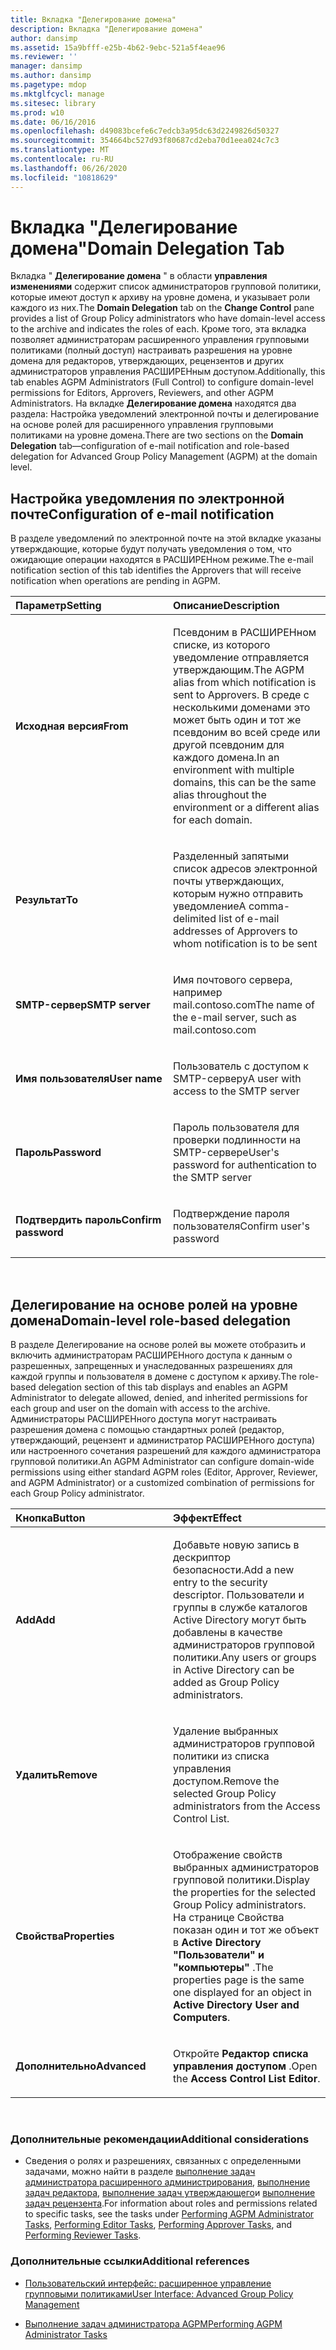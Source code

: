 ```yaml
---
title: Вкладка "Делегирование домена"
description: Вкладка "Делегирование домена"
author: dansimp
ms.assetid: 15a9bfff-e25b-4b62-9ebc-521a5f4eae96
ms.reviewer: ''
manager: dansimp
ms.author: dansimp
ms.pagetype: mdop
ms.mktglfcycl: manage
ms.sitesec: library
ms.prod: w10
ms.date: 06/16/2016
ms.openlocfilehash: d49083bcefe6c7edcb3a95dc63d2249826d50327
ms.sourcegitcommit: 354664bc527d93f80687cd2eba70d1eea024c7c3
ms.translationtype: MT
ms.contentlocale: ru-RU
ms.lasthandoff: 06/26/2020
ms.locfileid: "10818629"
---
```

# <span data-ttu-id="e86a7-103">Вкладка "Делегирование домена"</span><span class="sxs-lookup"><span data-stu-id="e86a7-103">Domain Delegation Tab</span></span>


<span data-ttu-id="e86a7-104">Вкладка " **Делегирование домена** " в области **управления изменениями** содержит список администраторов групповой политики, которые имеют доступ к архиву на уровне домена, и указывает роли каждого из них.</span><span class="sxs-lookup"><span data-stu-id="e86a7-104">The **Domain Delegation** tab on the **Change Control** pane provides a list of Group Policy administrators who have domain-level access to the archive and indicates the roles of each.</span></span> <span data-ttu-id="e86a7-105">Кроме того, эта вкладка позволяет администраторам расширенного управления групповыми политиками (полный доступ) настраивать разрешения на уровне домена для редакторов, утверждающих, рецензентов и других администраторов управления РАСШИРЕНным доступом.</span><span class="sxs-lookup"><span data-stu-id="e86a7-105">Additionally, this tab enables AGPM Administrators (Full Control) to configure domain-level permissions for Editors, Approvers, Reviewers, and other AGPM Administrators.</span></span> <span data-ttu-id="e86a7-106">На вкладке **Делегирование домена** находятся два раздела: Настройка уведомлений электронной почты и делегирование на основе ролей для расширенного управления групповыми политиками на уровне домена.</span><span class="sxs-lookup"><span data-stu-id="e86a7-106">There are two sections on the **Domain Delegation** tab—configuration of e-mail notification and role-based delegation for Advanced Group Policy Management (AGPM) at the domain level.</span></span>

## <span data-ttu-id="e86a7-107">Настройка уведомления по электронной почте</span><span class="sxs-lookup"><span data-stu-id="e86a7-107">Configuration of e-mail notification</span></span>


<span data-ttu-id="e86a7-108">В разделе уведомлений по электронной почте на этой вкладке указаны утверждающие, которые будут получать уведомления о том, что ожидающие операции находятся в РАСШИРЕНном режиме.</span><span class="sxs-lookup"><span data-stu-id="e86a7-108">The e-mail notification section of this tab identifies the Approvers that will receive notification when operations are pending in AGPM.</span></span>

<table>
<colgroup>
<col width="50%" />
<col width="50%" />
</colgroup>
<thead>
<tr class="header">
<th align="left"><span data-ttu-id="e86a7-109">Параметр</span><span class="sxs-lookup"><span data-stu-id="e86a7-109">Setting</span></span></th>
<th align="left"><span data-ttu-id="e86a7-110">Описание</span><span class="sxs-lookup"><span data-stu-id="e86a7-110">Description</span></span></th>
</tr>
</thead>
<tbody>
<tr class="odd">
<td align="left"><p><strong><span data-ttu-id="e86a7-111">Исходная версия</span><span class="sxs-lookup"><span data-stu-id="e86a7-111">From</span></span></strong></p></td>
<td align="left"><p><span data-ttu-id="e86a7-112">Псевдоним в РАСШИРЕНном списке, из которого уведомление отправляется утверждающим.</span><span class="sxs-lookup"><span data-stu-id="e86a7-112">The AGPM alias from which notification is sent to Approvers.</span></span> <span data-ttu-id="e86a7-113">В среде с несколькими доменами это может быть один и тот же псевдоним во всей среде или другой псевдоним для каждого домена.</span><span class="sxs-lookup"><span data-stu-id="e86a7-113">In an environment with multiple domains, this can be the same alias throughout the environment or a different alias for each domain.</span></span></p></td>
</tr>
<tr class="even">
<td align="left"><p><strong><span data-ttu-id="e86a7-114">Результат</span><span class="sxs-lookup"><span data-stu-id="e86a7-114">To</span></span></strong></p></td>
<td align="left"><p><span data-ttu-id="e86a7-115">Разделенный запятыми список адресов электронной почты утверждающих, которым нужно отправить уведомление</span><span class="sxs-lookup"><span data-stu-id="e86a7-115">A comma-delimited list of e-mail addresses of Approvers to whom notification is to be sent</span></span></p></td>
</tr>
<tr class="odd">
<td align="left"><p><strong><span data-ttu-id="e86a7-116">SMTP-сервер</span><span class="sxs-lookup"><span data-stu-id="e86a7-116">SMTP server</span></span></strong></p></td>
<td align="left"><p><span data-ttu-id="e86a7-117">Имя почтового сервера, например mail.contoso.com</span><span class="sxs-lookup"><span data-stu-id="e86a7-117">The name of the e-mail server, such as mail.contoso.com</span></span></p></td>
</tr>
<tr class="even">
<td align="left"><p><strong><span data-ttu-id="e86a7-118">Имя пользователя</span><span class="sxs-lookup"><span data-stu-id="e86a7-118">User name</span></span></strong></p></td>
<td align="left"><p><span data-ttu-id="e86a7-119">Пользователь с доступом к SMTP-серверу</span><span class="sxs-lookup"><span data-stu-id="e86a7-119">A user with access to the SMTP server</span></span></p></td>
</tr>
<tr class="odd">
<td align="left"><p><strong><span data-ttu-id="e86a7-120">Пароль</span><span class="sxs-lookup"><span data-stu-id="e86a7-120">Password</span></span></strong></p></td>
<td align="left"><p><span data-ttu-id="e86a7-121">Пароль пользователя для проверки подлинности на SMTP-сервере</span><span class="sxs-lookup"><span data-stu-id="e86a7-121">User's password for authentication to the SMTP server</span></span></p></td>
</tr>
<tr class="even">
<td align="left"><p><strong><span data-ttu-id="e86a7-122">Подтвердить пароль</span><span class="sxs-lookup"><span data-stu-id="e86a7-122">Confirm password</span></span></strong></p></td>
<td align="left"><p><span data-ttu-id="e86a7-123">Подтверждение пароля пользователя</span><span class="sxs-lookup"><span data-stu-id="e86a7-123">Confirm user's password</span></span></p></td>
</tr>
</tbody>
</table>

 

## <span data-ttu-id="e86a7-124">Делегирование на основе ролей на уровне домена</span><span class="sxs-lookup"><span data-stu-id="e86a7-124">Domain-level role-based delegation</span></span>


<span data-ttu-id="e86a7-125">В разделе Делегирование на основе ролей вы можете отобразить и включить администраторам РАСШИРЕНного доступа к данным о разрешенных, запрещенных и унаследованных разрешениях для каждой группы и пользователя в домене с доступом к архиву.</span><span class="sxs-lookup"><span data-stu-id="e86a7-125">The role-based delegation section of this tab displays and enables an AGPM Administrator to delegate allowed, denied, and inherited permissions for each group and user on the domain with access to the archive.</span></span> <span data-ttu-id="e86a7-126">Администраторы РАСШИРЕНного доступа могут настраивать разрешения домена с помощью стандартных ролей (редактор, утверждающий, рецензент и администратор РАСШИРЕНного доступа) или настроенного сочетания разрешений для каждого администратора групповой политики.</span><span class="sxs-lookup"><span data-stu-id="e86a7-126">An AGPM Administrator can configure domain-wide permissions using either standard AGPM roles (Editor, Approver, Reviewer, and AGPM Administrator) or a customized combination of permissions for each Group Policy administrator.</span></span>

<table>
<colgroup>
<col width="50%" />
<col width="50%" />
</colgroup>
<thead>
<tr class="header">
<th align="left"><span data-ttu-id="e86a7-127">Кнопка</span><span class="sxs-lookup"><span data-stu-id="e86a7-127">Button</span></span></th>
<th align="left"><span data-ttu-id="e86a7-128">Эффект</span><span class="sxs-lookup"><span data-stu-id="e86a7-128">Effect</span></span></th>
</tr>
</thead>
<tbody>
<tr class="odd">
<td align="left"><p><strong><span data-ttu-id="e86a7-129">Add</span><span class="sxs-lookup"><span data-stu-id="e86a7-129">Add</span></span></strong></p></td>
<td align="left"><p><span data-ttu-id="e86a7-130">Добавьте новую запись в дескриптор безопасности.</span><span class="sxs-lookup"><span data-stu-id="e86a7-130">Add a new entry to the security descriptor.</span></span> <span data-ttu-id="e86a7-131">Пользователи и группы в службе каталогов Active Directory могут быть добавлены в качестве администраторов групповой политики.</span><span class="sxs-lookup"><span data-stu-id="e86a7-131">Any users or groups in Active Directory can be added as Group Policy administrators.</span></span></p></td>
</tr>
<tr class="even">
<td align="left"><p><strong><span data-ttu-id="e86a7-132">Удалить</span><span class="sxs-lookup"><span data-stu-id="e86a7-132">Remove</span></span></strong></p></td>
<td align="left"><p><span data-ttu-id="e86a7-133">Удаление выбранных администраторов групповой политики из списка управления доступом.</span><span class="sxs-lookup"><span data-stu-id="e86a7-133">Remove the selected Group Policy administrators from the Access Control List.</span></span></p></td>
</tr>
<tr class="odd">
<td align="left"><p><strong><span data-ttu-id="e86a7-134">Свойства</span><span class="sxs-lookup"><span data-stu-id="e86a7-134">Properties</span></span></strong></p></td>
<td align="left"><p><span data-ttu-id="e86a7-135">Отображение свойств выбранных администраторов групповой политики.</span><span class="sxs-lookup"><span data-stu-id="e86a7-135">Display the properties for the selected Group Policy administrators.</span></span> <span data-ttu-id="e86a7-136">На странице Свойства показан один и тот же объект в <strong> Active Directory "Пользователи" и "компьютеры" </strong> .</span><span class="sxs-lookup"><span data-stu-id="e86a7-136">The properties page is the same one displayed for an object in <strong>Active Directory User and Computers</strong>.</span></span></p></td>
</tr>
<tr class="even">
<td align="left"><p><strong><span data-ttu-id="e86a7-137">Дополнительно</span><span class="sxs-lookup"><span data-stu-id="e86a7-137">Advanced</span></span></strong></p></td>
<td align="left"><p><span data-ttu-id="e86a7-138">Откройте <strong> Редактор списка управления доступом </strong> .</span><span class="sxs-lookup"><span data-stu-id="e86a7-138">Open the <strong>Access Control List Editor</strong>.</span></span></p></td>
</tr>
</tbody>
</table>

 

### <span data-ttu-id="e86a7-139">Дополнительные рекомендации</span><span class="sxs-lookup"><span data-stu-id="e86a7-139">Additional considerations</span></span>

-   <span data-ttu-id="e86a7-140">Сведения о ролях и разрешениях, связанных с определенными задачами, можно найти в разделе [выполнение задач администратора расширенного администрирования](performing-agpm-administrator-tasks.md), [выполнение задач редактора](performing-editor-tasks.md), [выполнение задач утверждающего](performing-approver-tasks.md)и [выполнение задач рецензента](performing-reviewer-tasks.md).</span><span class="sxs-lookup"><span data-stu-id="e86a7-140">For information about roles and permissions related to specific tasks, see the tasks under [Performing AGPM Administrator Tasks](performing-agpm-administrator-tasks.md), [Performing Editor Tasks](performing-editor-tasks.md), [Performing Approver Tasks](performing-approver-tasks.md), and [Performing Reviewer Tasks](performing-reviewer-tasks.md).</span></span>

### <span data-ttu-id="e86a7-141">Дополнительные ссылки</span><span class="sxs-lookup"><span data-stu-id="e86a7-141">Additional references</span></span>

-   [<span data-ttu-id="e86a7-142">Пользовательский интерфейс: расширенное управление групповыми политиками</span><span class="sxs-lookup"><span data-stu-id="e86a7-142">User Interface: Advanced Group Policy Management</span></span>](user-interface-advanced-group-policy-management.md)

-   [<span data-ttu-id="e86a7-143">Выполнение задач администратора AGPM</span><span class="sxs-lookup"><span data-stu-id="e86a7-143">Performing AGPM Administrator Tasks</span></span>](performing-agpm-administrator-tasks.md)

 

 





